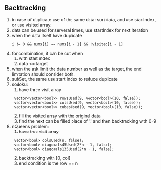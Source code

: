 ## Backtracking

1. in case of duplicate use of the same data: sort data, and use startIndex, or use visited array.
2. data can be used for serveral times, use startIndex for next iteration
3. when the data itself have duplicate
   ```
   i != 0 && nums[i] == nums[i - 1] && !visited[i - 1]
   ```
4. for combination, it can be cut when
   1. with start index
   2. data <= target
5. when the ask limit the data number as well as the target, the end limitation should consider both.
6. subSet, the same use start index to reduce duplicate
7. sodoku:
   1. have three visit array
   ```
    vector<vector<bool>> rowsUsed(9, vector<bool>(10, false));
    vector<vector<bool>> colsUsed(9, vector<bool>(10, false));
    vector<vector<bool>> cubesUsed(9, vector<bool>(10, false));
   ```
   2. fill the visited array with the original data
   3. find the next can be filled place of '.' and then backtracking with 0-9
8. nQueens problem:
   1. have tree visit array
   ```
    vector<bool> colsUsed(n, false);
    vector<bool> diagonals45Used(2*n - 1, false);
    vector<bool> diagonals135Used(2*n - 1, false);
   ```
   2. backtracking with [0, col]
   3. end condition is the row == n
